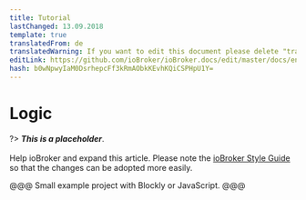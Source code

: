 ```yaml
---
title: Tutorial
lastChanged: 13.09.2018
template: true
translatedFrom: de
translatedWarning: If you want to edit this document please delete "translatedFrom" field, elsewise this document will be translated automatically again
editLink: https://github.com/ioBroker/ioBroker.docs/edit/master/docs/en/tutorial/logic.md
hash: b0wNpwyIaM0DsrhepcFf3kRmAObkKEvhKQiCSPHpU1Y=
---
```

# Logic
?> ***This is a placeholder***.<br><br> Help ioBroker and expand this article. Please note the [ioBroker Style Guide](community/styleguidedoc) so that the changes can be adopted more easily.

@@@ Small example project with Blockly or JavaScript. @@@